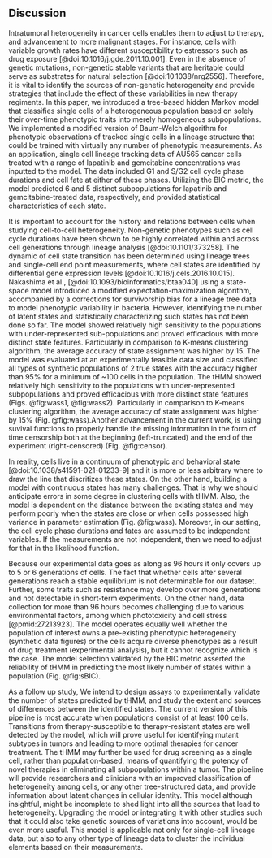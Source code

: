 ## Discussion

<!-- Big picture: Importance of this study -->
Intratumoral heterogeneity in cancer cells enables them to adjust to therapy, and advancement to more malignant stages. For instance, cells with variable growth rates have different susceptibility to estressors such as drug exposure [@doi:10.1016/j.gde.2011.10.001]. Even in the absence of genetic mutations, non-genetic stable variants that are heritable could serve as substrates for natural selection [@doi:10.1038/nrg2556]. Therefore, it is vital to identify the sources of non-genetic heterogeneity and provide strategies that include the effect of these variabilities in new therapy regiments. In this paper, we introduced a tree-based hidden Markov model that classifies single cells of a heterogeneous population based on solely their over-time phenotypic traits into merely homogeneous subpopulations. We implemented a modified version of Baum-Welch algorithm for phenotypic observations of tracked single cells in a lineage structure that could be trained with virtually any number of phenotypic measurements. As an application, single cell lineage tracking data of AU565 cancer cells treated with a range of lapatinib and gemcitabine concentrations was inputted to the model. The data included G1 and S/G2 cell cycle phase durations and cell fate at either of these phases. Utilizing the BIC metric, the model predicted 6 and 5 distinct subpopulations for lapatinib and gemcitabine-treated data, respectively, and provided statistical characteristics of each state.

<!-- additional findings and how this fits to existing literature -->
It is important to account for the history and relations between cells when studying cell-to-cell heterogeneity. Non-genetic phenotypes such as cell cycle durations have been shown to be highly correlated within and across cell generations through lineage analysis [@doi:10.1101/373258]. The dynamic of cell state transition has been determined using lineage trees and single-cell end point measurements, where cell states are identified by differential gene expression levels [@doi:10.1016/j.cels.2016.10.015]. Nakashima et al., [@doi:10.1093/bioinformatics/btaa040] using a state-space model introduced a modified expectation-maximization algorithm, accompanied by a corrections for survivorship bias for a lineage tree data to model phenotypic variability in bacteria. However, identifying the number of latent states and statistically characterizing such states has not been done so far.
The model showed relatively high sensitivity to the populations with under-represented sub-populations and proved efficacious with more distinct state features. Particularly in comparison to K-means clustering algorithm, the average accuracy of state assignment was higher by $15%$. The model was evaluated at an experimentally feasible data size and classified all types of synthetic populations of 2 true states with the accuracy higher than 95% for a minimum of ~100 cells in the population. The tHMM showed relatively high sensitivity to the populations with under-represented subpopulations and proved efficacious with more distinct state features (Figs. @fig:wass1, @fig:wass2). Particularly in comparison to K-means clustering algorithm, the average accuracy of state assignment was higher by 15% (Fig. @fig:wass).Another advancement in the current work, is using suvival functions to properly handle the missing information in the form of time censorship both at the beginning (left-truncated) and the end of the experiment (right-censored) (Fig. @fig:censor).
<!-- critical analysis of our findings and limitations of the study -->
In reality, cells live in a continuum of phenotypic and behavioral state [@doi:10.1038/s41591-021-01233-9] and it is more or less arbitrary where to draw the line that discritizes these states. On the other hand, building a model with continuous states has many challenges. That is why we should anticipate errors in some degree in clustering cells with tHMM. Also, the model is dependent on the distance between the existing states and may perform poorly when the states are close or when cells possessed high variance in parameter estimation (Fig. @fig:wass). Moreover, in our setting, the cell cycle phase durations and fates are assumed to be independent variables. If the measurements are not independent, then we need to adjust for that in the likelihood function.

Because our experimental data goes as along as 96 hours it only covers up to 5 or 6 generations of cells. The fact that whether cells after several generations reach a stable equilibrium is not determinable for our dataset. Further, some traits such as resistance may develop over more generations and not detectable in short-term experiments. On the other hand, data collection for more than 96 hours becomes challenging due to various environmental factors, among which phototoxicity and cell stress [@pmid:27213923]. The model operates equally well whether the population of interest owns a pre-existing phenotypic heterogeneity (synthetic data figures) or the cells acquire diverse phenotypes as a result of drug treatment (experimental analysis), but it cannot recognize which is the case. The model selection validated by the BIC metric asserted the reliability of tHMM in predicting the most likely number of states within a population (Fig. @fig:sBIC).
<!-- future directions -->
As a follow up study, We intend to design assays to experimentally validate the number of states predicted by tHMM, and study the extent and sources of differences between the identified states. The current version of this pipeline is most accurate when populations consist of at least 100 cells. Transitions from therapy-susceptible to therapy-resistant states are well detected by the model, which will prove useful for identifying mutant subtypes in tumors and leading to more optimal therapies for cancer treatment. The tHMM may further be used for drug screening as a single cell, rather than population-based, means of quantifying the potency of novel therapies in eliminating all subpopulations within a tumor. The pipeline will provide researchers and clinicians with an improved classification of heterogeneity among cells, or any other tree-structured data, and provide information about latent changes in cellular identity.
This model although insightful, might be incomplete to shed light into all the sources that lead to heterogeneity. Upgrading the model or integrating it with other studies such that it could also take genetic sources of variations into account, would be even more useful.
This model is applicable not only for single-cell lineage data, but also to any other type of lineage data to cluster the individual elements based on their measurements.
